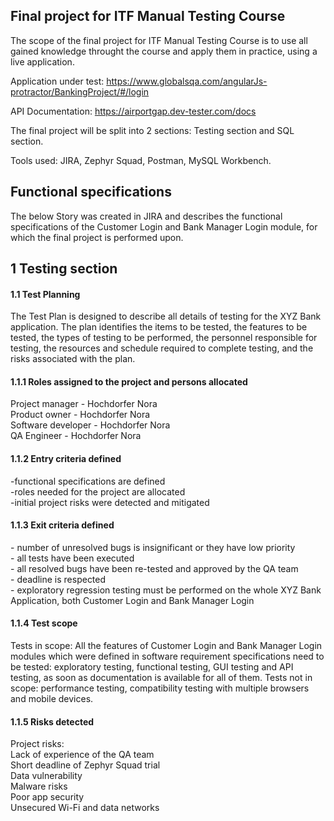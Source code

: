 <h2>Final project for ITF Manual Testing Course</h2>

The scope of the final project for ITF Manual Testing Course is to use all gained knowledge throught the course and apply them in practice, using a live application.

Application under test: https://www.globalsqa.com/angularJs-protractor/BankingProject/#/login

API Documentation: https://airportgap.dev-tester.com/docs

The final project will be split into 2 sections: Testing section and SQL section.

Tools used: JIRA, Zephyr Squad, Postman, MySQL Workbench.

<h2>Functional specifications</h2>

The below Story was created in JIRA and describes the functional specifications of the Customer Login and Bank Manager Login module, for which the final project is performed upon.

<h2>1 Testing section</h2>
<h4>1.1 Test Planning</h4>
The Test Plan is designed to describe all details of testing for the XYZ Bank application.
The plan identifies the items to be tested, the features to be tested, the types of testing to be performed, the personnel responsible for testing, the resources and schedule required to complete testing, and the risks associated with the plan.

<h4>1.1.1 Roles assigned to the project and persons allocated</h4>
<p>Project manager - Hochdorfer Nora<br>
Product owner - Hochdorfer Nora<br>
Software developer - Hochdorfer Nora<br>
QA Engineer - Hochdorfer Nora<br>

<h4>1.1.2 Entry criteria defined</h4>
<p>-functional specifications are defined<br>
-roles needed for the project are allocated<br>
-initial project risks were detected and mitigated<br>

<h4>1.1.3 Exit criteria defined</h4>
<p>- number of unresolved bugs is insignificant or they have low priority<br>
- all tests have been executed<br>
- all resolved bugs have been re-tested and approved by the QA team<br>
- deadline is respected<br>
- exploratory regression testing must be performed on the whole XYZ Bank Application, both Customer Login and Bank Manager Login<br>

<h4>1.1.4 Test scope</h4>
Tests in scope: All the features of Customer Login and Bank Manager Login modules which were defined in software requirement specifications need to be tested: exploratory testing, functional testing, GUI testing and API testing, as soon as documentation is available for all of them.
Tests not in scope: performance testing, compatibility testing with multiple browsers and  mobile devices.

<h4>1.1.5 Risks detected</h4>
<p>Project risks: <br>
Lack of experience of the QA team<br>
Short deadline of Zephyr Squad trial<br>
Data vulnerability<br>
Malware risks<br>
Poor app security<br>
Unsecured Wi-Fi and data networks<br>
  
  


